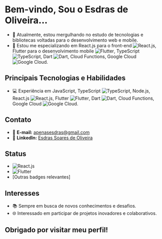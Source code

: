 # Bem-vindo, Sou o Esdras de Oliveira...
- 🔭 Atualmente, estou mergulhando no estudo de tecnologias e bibliotecas voltadas para o desenvolvimento web e mobile.
- 🌱 Estou me especializando em React.js para o front-end ![React.js](https://img.shields.io/badge/-Expert-blue?style=for-the-badge&logo=react&logoColor=white), Flutter para o desenvolvimento mobile ![Flutter](https://img.shields.io/badge/-Intermediate-blue?style=for-the-badge&logo=flutter&logoColor=white), TypeScript ![TypeScript](https://img.shields.io/badge/-Intermediate-blue?style=for-the-badge&logo=typescript&logoColor=white), Dart ![Dart](https://img.shields.io/badge/-Intermediate-blue?style=for-the-badge&logo=dart&logoColor=white), Cloud Functions, Google Cloud ![Google Cloud](https://img.shields.io/badge/-Google%20Cloud-blue?style=for-the-badge&logo=google-cloud&logoColor=white).

## Principais Tecnologias e Habilidades
- 💻 Experiência em JavaScript, TypeScript ![TypeScript](https://img.shields.io/badge/-Intermediate-blue?style=for-the-badge&logo=typescript&logoColor=white), Node.js, React.js ![React.js](https://img.shields.io/badge/-Expert-blue?style=for-the-badge&logo=react&logoColor=white), Flutter ![Flutter](https://img.shields.io/badge/-Intermediate-blue?style=for-the-badge&logo=flutter&logoColor=white), Dart ![Dart](https://img.shields.io/badge/-Intermediate-blue?style=for-the-badge&logo=dart&logoColor=white), Cloud Functions, Google Cloud ![Google Cloud](https://img.shields.io/badge/-Google%20Cloud-blue?style=for-the-badge&logo=google-cloud&logoColor=white).

<!-- - 🚀 Projetos notáveis: [Se você tiver projetos interessantes, destaque-os aqui.]-->

## Contato
- 📧 **E-mail:** [apenasesdras@gmail.com](apenasesdras@gmail.com)
- 🔗 **LinkedIn:** [Esdras Soares de Oliveira](https://www.linkedin.com/in/esdrasdeoliveira/)

## Status
- ![React.js](https://img.shields.io/badge/React.js-Expert-blue?style=for-the-badge&logo=react)
- ![Flutter](https://img.shields.io/badge/Flutter-Intermediate-blue?style=for-the-badge&logo=flutter)
- [Outras badges relevantes]

<!-- ## Contribuições e Estatísticas
- 📊 [Adicione estatísticas do seu perfil, como número de contribuições, linguagens mais usadas, etc.]

//## Projetos Recentes
// [Destaque alguns projetos recentes em que tenha trabalhado ou que considera importantes. Inclua links para os repositórios.]
-->
## Interesses
- 📚 Sempre em busca de novos conhecimentos e desafios.
- 🌐 Interessado em participar de projetos inovadores e colaborativos.
<!--
## Redes Sociais
[Se você tiver outras redes sociais relevantes para sua área, inclua-as aqui.]
-->

## Obrigado por visitar meu perfil!
<!--[Adicione uma mensagem de agradecimento para quem visita o seu perfil.]-->
